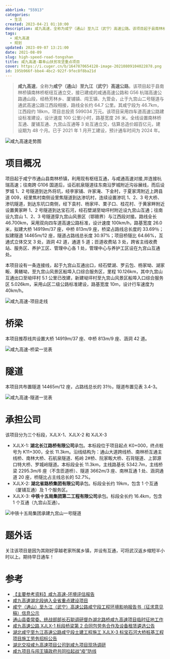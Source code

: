 ```yaml
---
abbrlink: "55913"
categories:
  - 生活
created: 2023-04-21 01:10:00
description: 咸九高速，全称为咸宁（通山）至九江（武宁）高速公路。该项目起于县南林桥镇南林桥枢纽互通立交，接已建成的咸通高速公路和G56杭瑞高速公路通山段，经杨芳林乡、厦铺镇、闯王镇、九管会，止于九宫山二号隧道与通武高速公路江西段相接，路线全长约64.7公里。其咸宁段为46.7km，江西段约18km，项目总投资599034万元。该项目采用四车道高速公路建设标准建设，设计速度100公里/小时，路基宽度26米。全线设置南林桥互通、厦铺互通、九宫山互通等3处互通立交，估算总造价超百亿元，建设期为48个月。已于2021年1月开工建设，预计通车时间为2024年。
tags:
  - 咸九高速
  - 规划
updated: 2023-09-07 13:21:00
date: 2021-08-09
slug: high-speed-road-tongshan
title: 咸九高速-幕阜山扶贫攻坚重点项目
cover: https://i.cuger.cn/b/1647870654128-image-20210809104022878.png
id: 195b966f-bbe4-4bc2-922f-9fec8f8ba21d
---
```


> **咸九高速**，全称为**咸宁（通山）至九江（武宁）高速公路**。该项目起于县南林桥镇南林桥枢纽互通立交，接已建成的咸通高速公路和 G56 杭瑞高速公路通山段，经杨芳林乡、厦铺镇、闯王镇、九管会，止于九宫山二号隧道与通武高速公路江西段相接，路线全长约 64.7 公里。其咸宁段为 46.7km，江西段约 18km，项目总投资 599034 万元。该项目采用四车道高速公路建设标准建设，设计速度 100 公里/小时，路基宽度 26 米。全线设置南林桥互通、厦铺互通、九宫山互通等 3 处互通立交，估算总造价超百亿元，建设期为 48 个月。已于 2021 年 1 月开工建设，预计通车时间为 2024 年。

![咸九高速走势图](https://i.cuger.cn/b/1647870650114-image-20210809101139166.png)

# 项目概况

项目起于咸宁市通山县南林桥镇，利用现有枢纽互通，与咸通高速对接,并连接杭瑞高速；往南跨 G106 国道后，设石航泉隧道往东南沿罗城附近沟谷展线，而后设罗城 1、2 号隧道到达外将坑，经李家铺、许家淹、下金村，于夏家湾附近上跨县道 009，经里焦村南侧设里焦隧道到达渗坑村，连续设置渗坑 1、2、3 号大桥、渗坑隧道，到达东坑口南侧，经下袁村、杨家坪、栗子口、桂花村、于黄家畔附近设置黄家畔 1、2 号隧道到达宝石河，经石壁湖至坳坪村附近设九宫山互通；往南设九宫山 1、2、3 号隧道穿九宫山风景区（鄂赣界）与江西段对接。路线全长 46.700km，采用双向四车道高速公路标准，设计速度 100km/h，路基宽度 26.0 米，拟建大桥 14919m/37 座，中桥 813m/9 座，桥梁占路线总长度的 33.69％；拟建隧道 14465m/12 座，隧道占路线总长度 30.97%；项目桥隧比 64.66%，互通式立体交叉 3 处，涵洞 42 道，通道 5 道；匝道收费站 3 处，跨省主线收费站、服务区、养护工区、管理中心各 1 处，管理中心与养护工区设在九宫山互通处。

本项目设有一条连接线，起于九宫山互通出口，经石壁湖、罗云包、杨家坳、湖家畈、黄鳝坳，至九宫山风景区船埠入口综合服务区，里程 10.126km，其中九宫山互通出口至坳坪村 5.1 公里已改建，新建坳坪村至九宫山风景区船埠入口综合服务区 5.026km，采用山区二级公路标准建设，路基宽度 10m，设计行车速度为 40km/h。

![咸九高速-项目走线](https://i.cuger.cn/b/1647870654128-image-20210809104022878.png)

# 桥梁

本项目推荐线共设置大桥 14919m/37 座、中桥 813m/9 座、涵洞 42 道。

![咸九高速-桥梁一览表](https://i.cuger.cn/b/1647870657818-咸九高速-桥梁一览表.jpg)

# 隧道

本项目共布置隧道 14465m/12 座，占路线总长的 31％，隧道布置见表 3.4-3。

![咸九高速-隧道一览表](https://i.cuger.cn/b/1647870661452-咸九高速-隧道一览表.jpg)

# 承担公司

该项目分为三个标段，XJLX-1、XJLX-2 和 XJLX-3

- XJLX-1: **湖北长江路桥有限公司**承包。本标段位于项目起点 K0+000，终点桩号为 K11+300，全长 11.3km。沿线结构为：通山大道跨线桥、南林桥互通主线桥、南林大桥、石航泉隧道、柘岭 2#桥、阮家畈大桥、石背隧道、上郭源口特大桥、罗城岭隧道。本标段全长 11.3km，主线路基长 5342.7m，主线桥梁 2295.3m/6 座（不含匝道桥）、隧道 3662m/3 座、南林互通 1 处、涵洞通道 20 座，桥隧比占主线总长的 52.7%。
- XJLX-2: **湖北省路桥集团有限公司**承包。标段全长约 19km，包含 1 个互通（厦铺互通）及 1 个服务区。
- XJLX-3: **中铁十五局集团第二工程有限公司**承包。标段全长约 16.4km，包含 1 个互通（九宫山互通）。

![中铁十五局集团承建九宫山一号隧道](https://i.cuger.cn/b/1647870666096-51d6bd898bb149a5bdfaf10cdc3c1532.jpg)

# 题外话

关注该项目是因为其刚好穿越老家所属乡镇，并设有互通，可将武汉返乡缩短半小时以上。期待早日通车！

# 参考

- [【主要参考资料】咸九高速-环境评估报告](http://jtj.xianning.gov.cn/zwdt/tzgg/202011/P020201105627284198966.pdf)
- [咸九高速湖北段纳入全省重点建设项目](http://www.xianning.gov.cn/xwzx/xssm/202101/t20210113_2253322.shtml)
- [咸宁（通山）至九江（武宁）高速公路咸宁段工程环境影响报告书（征求意见稿）信息公示](http://jtj.xianning.gov.cn/zwdt/tzgg/202011/t20201105_2211033.shtml)
- [通山县委常委、统战部部长石聪调研督办湖北路桥咸九高速项目临时征地工作](http://www.hblq.com/view/1392.html)
- [咸九高速公路 XJLX-1 标段桥梁第 2 合同包劳务合作及设备租赁遴选公告](http://www.hbcjlq.com/index.php?m=content&c=index&a=show&catid=42&id=11182)
- [湖北咸宁至九江高速公路咸宁段土建工程施工 XJLX-3 标宝石河大桥桩基工程 项目施工劳务招标公告](http://www.cr15g2c.com.cn/art/2020/5/8/art_17028_3105041.html)
- [湖北交投咸九高速项目公司到咸九项目现场调研](http://www.cr15g2c.com.cn/art/2021/7/22/art_17030_3370165.html)
- [咸九项目与闯王镇政府共同拉起战“疫”防线](http://www.cr15g2c.com.cn/art/2021/8/5/art_17048_3376442.html)
